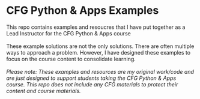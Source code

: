 # CFG Python & Apps Examples
 This repo contains examples and resoucres that I have put together as a Lead Instructor for the CFG Python & Apps course <br><br>
 These example solutions are not the only solutions. There are often multiple ways to approach a problem. However, I have designed these examples to focus on the course content to consolidate learning. <br><br>
 <i>Please note: These examples and resources are my original work/code and are just designed to support students taking the CFG Python & Apps course. This repo does not include any CFG materials to protect their content and course materials.</i>
